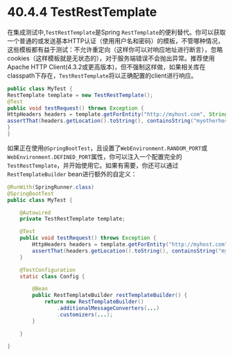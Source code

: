 # 40.4.4 TestRestTemplate

在集成测试中,`TestRestTemplate`是Spring `RestTemplate`的便利替代。你可以获取一个普通的或发送基本HTTP认证（使用用户名和密码）的模板，不管哪种情况， 这些模板都有益于测试：不允许重定向（这样你可以对响应地址进行断言），忽略cookies（这样模板就是无状态的），对于服务端错误不会抛出异常。推荐使用Apache HTTP Client\(4.3.2或更高版本\)，但不强制这样做，如果相关库在classpath下存在，`TestRestTemplate`将以正确配置的client进行响应。

```java
public class MyTest {
RestTemplate template = new TestRestTemplate();
@Test
public void testRequest() throws Exception {
HttpHeaders headers = template.getForEntity("http://myhost.com", String.class).getHeaders();
assertThat(headers.getLocation().toString(), containsString("myotherhost"));
}
}
```

如果正在使用`@SpringBootTest`，且设置了`WebEnvironment.RANDOM_PORT`或`WebEnvironment.DEFINED_PORT`属性，你可以注入一个配置完全的`TestRestTemplate`，并开始使用它。如果有需要，你还可以通过`RestTemplateBuilder` bean进行额外的自定义：

```java
@RunWith(SpringRunner.class)
@SpringBootTest
public class MyTest {

    @Autowired
    private TestRestTemplate template;

    @Test
    public void testRequest() throws Exception {
        HttpHeaders headers = template.getForEntity("http://myhost.com", String.class).getHeaders();
        assertThat(headers.getLocation().toString(), containsString("myotherhost"));
    }

    @TestConfiguration
    static class Config {

        @Bean
        public RestTemplateBuilder restTemplateBuilder() {
            return new RestTemplateBuilder()
                .additionalMessageConverters(...)
                .customizers(...);
        }

    }

}
```

